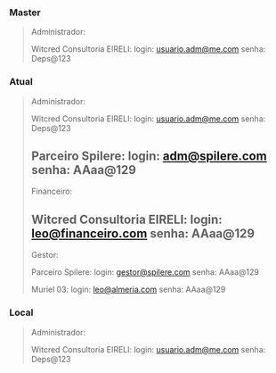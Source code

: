 ### Master
>Administrador: 
>
>	Witcred Consultoria EIRELI:
>	login: usuario.adm@me.com
>	senha: Deps@123
### Atual
>Administrador: 
>
>	Witcred Consultoria EIRELI:
>	login: usuario.adm@me.com
>	senha: Deps@123
>
>	Parceiro Spilere:
>	login: adm@spilere.com
>	senha: AAaa@129
>---
>Financeiro: 
>
>	Witcred Consultoria EIRELI:
>	login: leo@financeiro.com
>	senha: AAaa@129
>---
>Gestor: 
>
>	Parceiro Spilere:
>	login: gestor@spilere.com
>	senha: AAaa@129
>
>	Muriel 03:
>	login: leo@almeria.com
>	senha: AAaa@129
### Local
>Administrador: 
>
>	Witcred Consultoria EIRELI:
>	login: usuario.adm@me.com
>	senha: Deps@123